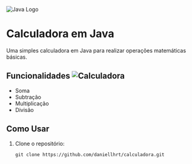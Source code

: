  ![Java Logo](https://github.com/daniellhrt/calculadora/assets/13027443/6fb5e8d9-e0b9-4fda-969d-6b9afe0127ce)
 
# Calculadora em Java

Uma simples calculadora em Java para realizar operações matemáticas básicas.

## Funcionalidades ![Calculadora](https://cdn.icon-icons.com/icons2/317/PNG/48/calculator-icon_34473.png)

- Soma
- Subtração
- Multiplicação
- Divisão

## Como Usar

1. Clone o repositório:

   ```shell
   git clone https://github.com/daniellhrt/calculadora.git
